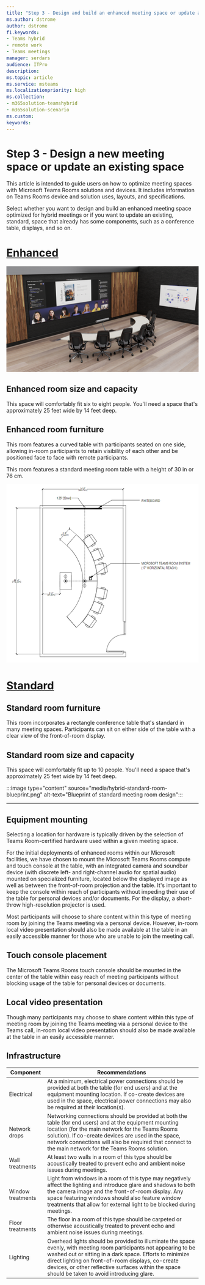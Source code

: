 ```yaml
---
title: "Step 3 - Design and build an enhanced meeting space or update an existing space"
ms.author: dstrome
author: dstrome
f1.keywords:
- Teams hybrid
- remote work
- Teams meetings
manager: serdars
audience: ITPro
description: 
ms.topic: article
ms.service: msteams
ms.localizationpriority: high
ms.collection:
- m365solution-teamshybrid
- m365solution-scenario
ms.custom: 
keywords: 
---
```


# Step 3 - Design a new meeting space or update an existing space

This article is intended to guide users on how to optimize meeting spaces with Microsoft Teams Rooms solutions and devices. It includes information on Teams Rooms device and solution uses, layouts, and specifications.

Select whether you want to design and build an enhanced meeting space optimized for hybrid meetings or if you want to update an existing, standard, space that already has some components, such as a conference table, displays, and so on.

# [Enhanced](#tab/enhanced)

![Rendering of an enhanced meeting room.](media/emr1.png)

## Enhanced room size and capacity

This space will comfortably fit six to eight people. You'll need a space that's approximately 25 feet wide by 14 feet deep.

## Enhanced room furniture

This room features a curved table with participants seated on one side, allowing in-room participants to retain visibility of each other and be positioned face to face with remote participants.

This room features a standard meeting room table with a height of 30 in or 76 cm.

![Blueprint of an enhanced meeting room design.](media/emr10.png)

# [Standard](#tab/standard)

## Standard room furniture

This room incorporates a rectangle conference table that's standard in many meeting spaces. Participants can sit on either side of the table with a clear view of the front-of-room display.

## Standard room size and capacity

This space will comfortably fit up to 10 people. You'll need a space that's approximately 25 feet wide by 14 feet deep.

:::image type="content" source="media/hybrid-standard-room-blueprint.png" alt-text="Blueprint of standard meeting room design":::

---

## Equipment mounting

Selecting a location for hardware is typically driven by the selection of Teams Room-certified hardware used within a given meeting space.

For the initial deployments of enhanced rooms within our Microsoft facilities, we have chosen to mount the Microsoft Teams Rooms compute and touch console at the table, with an integrated camera and soundbar device (with discrete left- and right-channel audio for spatial audio) mounted on specialized furniture, located below the displayed image as well as between the front-of-room projection and the table. It's important to keep the console within reach of participants without impeding their use of the table for personal devices and/or documents. For the display, a short-throw high-resolution projector is used.

Most participants will choose to share content within this type of meeting room by joining the Teams meeting via a personal device. However, in-room local video presentation should also be made available at the table in an easily accessible manner for those who are unable to join the meeting call.

## Touch console placement

The Microsoft Teams Rooms touch console should be mounted in the center of the table within easy reach of meeting participants without blocking usage of the table for personal devices or documents.

## Local video presentation

Though many participants may choose to share content within this type of meeting room by joining the Teams meeting via a personal device to the Teams call, in-room local video presentation should also be made available at the table in an easily accessible manner.

## Infrastructure

| Component         | Recommendations                                                                                                                                                                                                                                                                                                                          |
|-------------------|------------------------------------------------------------------------------------------------------------------------------------------------------------------------------------------------------------------------------------------------------------------------------------------------------------------------------------------|
| Electrical        | At a minimum, electrical power connections should be provided at both the table (for end users) and at the equipment mounting location. If co-create devices are used in the space, electrical power connections may also be required at their location(s).                                                                              |
| Network drops     | Networking connections should be provided at both the table (for end users) and at the equipment mounting location (for the main network for the Teams Rooms solution). If co-create devices are used in the space, network connections will also be required that connect to the main network for the Teams Rooms solution.             |
| Wall treatments   | At least two walls in a room of this type should be acoustically treated to prevent echo and ambient noise issues during meetings.                                                                                                                                                                                                       |
| Window treatments | Light from windows in a room of this type may negatively affect the lighting and introduce glare and shadows to both the camera image and the front-of-room display. Any space featuring windows should also feature window treatments that allow for external light to be blocked during meetings.                                      |
| Floor treatments  | The floor in a room of this type should be carpeted or otherwise acoustically treated to prevent echo and ambient noise issues during meetings.                                                                                                                                                                                          |
| Lighting          | Overhead lights should be provided to illuminate the space evenly, with meeting room participants not appearing to be washed out or sitting in a dark space. Efforts to minimize direct lighting on front-of-room displays, co-create devices, or other reflective surfaces within the space should be taken to avoid introducing glare. |
